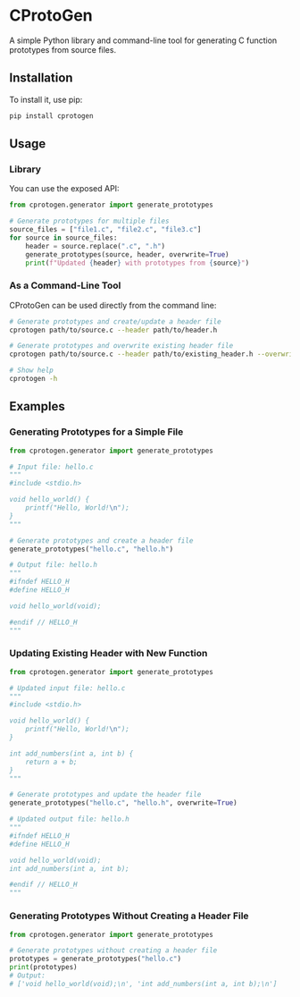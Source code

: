 # CProtoGen

A simple Python library and command-line tool for generating C function prototypes from source files.

## Installation

To install it, use pip:

```bash
pip install cprotogen
```

## Usage

### Library

You can use the exposed API:

```python
from cprotogen.generator import generate_prototypes

# Generate prototypes for multiple files
source_files = ["file1.c", "file2.c", "file3.c"]
for source in source_files:
    header = source.replace(".c", ".h")
    generate_prototypes(source, header, overwrite=True)
    print(f"Updated {header} with prototypes from {source}")
```

### As a Command-Line Tool

CProtoGen can be used directly from the command line:

```bash
# Generate prototypes and create/update a header file
cprotogen path/to/source.c --header path/to/header.h

# Generate prototypes and overwrite existing header file
cprotogen path/to/source.c --header path/to/existing_header.h --overwrite

# Show help
cprotogen -h
```

## Examples

### Generating Prototypes for a Simple File

```python
from cprotogen.generator import generate_prototypes

# Input file: hello.c
"""
#include <stdio.h>

void hello_world() {
    printf("Hello, World!\n");
}
"""

# Generate prototypes and create a header file
generate_prototypes("hello.c", "hello.h")

# Output file: hello.h
"""
#ifndef HELLO_H
#define HELLO_H

void hello_world(void);

#endif // HELLO_H
"""
```

### Updating Existing Header with New Function

```python
from cprotogen.generator import generate_prototypes

# Updated input file: hello.c
"""
#include <stdio.h>

void hello_world() {
    printf("Hello, World!\n");
}

int add_numbers(int a, int b) {
    return a + b;
}
"""

# Generate prototypes and update the header file
generate_prototypes("hello.c", "hello.h", overwrite=True)

# Updated output file: hello.h
"""
#ifndef HELLO_H
#define HELLO_H

void hello_world(void);
int add_numbers(int a, int b);

#endif // HELLO_H
"""
```

### Generating Prototypes Without Creating a Header File

```python
from cprotogen.generator import generate_prototypes

# Generate prototypes without creating a header file
prototypes = generate_prototypes("hello.c")
print(prototypes)
# Output:
# ['void hello_world(void);\n', 'int add_numbers(int a, int b);\n']
```
